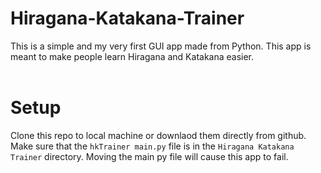 # Hiragana-Katakana-Trainer
This is a simple and my very first GUI app made from Python. This app is meant to make people learn Hiragana and Katakana easier. 
<br><br>
# Setup
Clone this repo to local machine or downlaod them directly from github. Make sure that the `hkTrainer main.py` file is in the `Hiragana Katakana Trainer` directory. Moving the main py file will cause this app to fail. 
